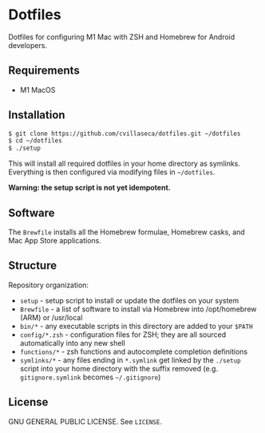 # Dotfiles

Dotfiles for configuring M1 Mac with ZSH and Homebrew for Android developers.

## Requirements

- M1 MacOS

## Installation

```bash
$ git clone https://github.com/cvillaseca/dotfiles.git ~/dotfiles
$ cd ~/dotfiles
$ ./setup
```

This will install all required dotfiles in your home directory as symlinks. Everything is then
configured via modifying files in `~/dotfiles`.

**Warning: the setup script is not yet idempotent.**

## Software

The `Brewfile` installs all the Homebrew formulae, Homebrew casks, and Mac App Store applications.

## Structure

Repository organization:

- `setup` - setup script to install or update the dotfiles on your system
- `Brewfile` - a list of software to install via Homebrew into /opt/homebrew (ARM) or /usr/local
- `bin/*` - any executable scripts in this directory are added to your `$PATH`
- `config/*.zsh` - configuration files for ZSH; they are all sourced automatically into any new shell
- `functions/*` - zsh functions and autocomplete completion definitions
- `symlinks/*` - any files ending in `*.symlink` get linked by the `./setup` script into your home
  directory with the suffix removed (e.g. `gitignore.symlink` becomes `~/.gitignore`)

## License

GNU GENERAL PUBLIC LICENSE. See `LICENSE`.